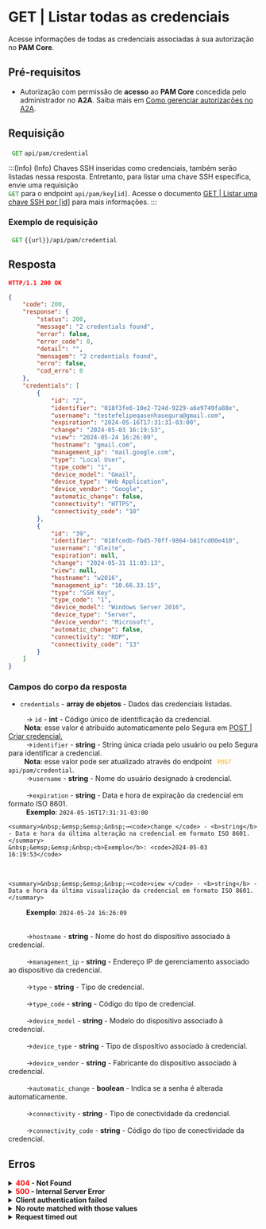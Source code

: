 # GET | Listar todas as credenciais

Acesse informações de todas as credenciais associadas à sua autorização no **PAM Core**.

## Pré-requisitos

* Autorização com permissão de **acesso** ao **PAM Core** concedida pelo administrador no **A2A**.
Saiba mais em [Como gerenciar autorizações no A2A](/v4/docs/pt/how-to-manage-authorizations-in-a2a).


## Requisição


 <code><span style="color:green"> GET</code></span> `api/pam/credential`

:::(Info) (Info)
Chaves SSH inseridas como credenciais, também serão listadas nessa resposta. Entretanto, para listar uma chave SSH específica, envie uma requisição <code><span style="color:green"> GET</code></span> para o endpoint  `api/pam/key[id]`. Acesse o documento [GET | Listar uma chave SSH por [id]](/v4/docs/pt/api-get-list-an-ssh-key) para mais informações. 
:::

### Exemplo de requisição
<code><span style="color:green"> GET</code></span> `{{url}}/api/pam/credential`

## Resposta 

```json 
HTTP/1.1 200 OK
```

``` json
{
    "code": 200,
    "response": {
        "status": 200,
        "message": "2 credentials found",
        "error": false,
        "error_code": 0,
        "detail": "",
        "mensagem": "2 credentials found",
        "erro": false,
        "cod_erro": 0
    },
    "credentials": [
        {
            "id": "2",
            "identifier": "018f3fe6-10e2-724d-9229-a6e9749fa88e",
            "username": "testefelipeqasenhasegura@gmail.com",
            "expiration": "2024-05-16T17:31:31-03:00",
            "change": "2024-05-03 16:19:53",
            "view": "2024-05-24 16:26:09",
            "hostname": "gmail.com",
            "management_ip": "mail.google.com",
            "type": "Local User",
            "type_code": "1",
            "device_model": "Gmail",
            "device_type": "Web Application",
            "device_vendor": "Google",
            "automatic_change": false,
            "connectivity": "HTTPS",
            "connectivity_code": "10"
        },
        {
            "id": "39",
            "identifier": "018fcedb-fbd5-70ff-9864-b81fcd00e410",
            "username": "dleite",
            "expiration": null,
            "change": "2024-05-31 11:03:13",
            "view": null,
            "hostname": "w2016",
            "management_ip": "10.66.33.15",
            "type": "SSH Key",
            "type_code": "1",
            "device_model": "Windows Server 2016",
            "device_type": "Server",
            "device_vendor": "Microsoft",
            "automatic_change": false,
            "connectivity": "RDP",
            "connectivity_code": "13"
        }
    ]
}

```

### Campos do corpo da resposta


* <summary><code>credentials</code> - <b>array de objetos</b> - Dados das credenciais listadas.</summary>

<summary>&nbsp;&emsp;&emsp;&nbsp;→ <code>id</code> - <b><b>int</b></b> - Código único de identificação da credencial.</summary>
&nbsp;&emsp;&emsp;<b>Nota</b>: esse valor é atribuído automaticamente pelo Segura em <a href="/v4/docs/pt/api-post-create-credential">POST | Criar credencial.</a>

<br>
<summary>&nbsp;&emsp;&emsp;&nbsp;→<code>identifier</code> - <b><b>string</b></b> - String única criada pelo usuário ou pelo Segura para identificar a credencial.<summary>
&nbsp;&emsp;&emsp;<b>Nota</b>: esse valor pode ser atualizado através do endpoint <code><span style="color:orange"> POST</code></span> <code>api/pam/credential</code>.
   
<br>
<summary>&nbsp;&emsp;&emsp;&nbsp;→<code>username</code> - <b><b>string</b></b> - Nome do usuário designado à credencial.</summary>

<br>
<summary>&nbsp;&emsp;&emsp;&nbsp;→<code>expiration</code> - <b>string</b> - Data e hora de expiração da credencial em formato ISO 8601.</summary>
    &nbsp;&emsp;&emsp;&nbsp;<b>Exemplo</b>: <code>2024-05-16T17:31:31-03:00</code>

<br>


    <summary>&nbsp;&emsp;&emsp;&nbsp;→<code>change </code> - <b>string</b> - Data e hora da última alteração na credencial em formato ISO 8601.</summary>
    &nbsp;&emsp;&emsp;&nbsp;<b>Exemplo</b>: <code>2024-05-03 16:19:53</code>

<br>

    <summary>&nbsp;&emsp;&emsp;&nbsp;→<code>view </code> - <b>string</b> - Data e hora da última visualização da credencial em formato ISO 8601.</summary>
&nbsp;&emsp;&emsp;&nbsp;<b>Exemplo</b>: <code>2024-05-24 16:26:09</code>

<br>
    
<summary>&nbsp;&emsp;&emsp;&nbsp;→<code>hostname</code> - <b>string</b> - Nome do host do dispositivo associado à credencial.</summary>

    
<br>    
<summary>&nbsp;&emsp;&emsp;&nbsp;→<code>management_ip</code> - <b>string</b> - Endereço IP de gerenciamento associado ao dispositivo da credencial.</summary>


<br>
<summary>&nbsp;&emsp;&emsp;&nbsp;→<code>type</code> - <b>string</b> - Tipo de credencial.</summary> 


<br>
<summary>&nbsp;&emsp;&emsp;&nbsp;→<code>type_code</code> - <b>string</b> - Código do tipo de credencial.</summary>
 

<br>
<summary>&nbsp;&emsp;&emsp;&nbsp;→<code>device_model</code> - <b>string</b> - Modelo do dispositivo associado à credencial.</summary> 

<br>
<summary>&nbsp;&emsp;&emsp;&nbsp;→<code>device_type</code> - <b>string</b> - Tipo de dispositivo associado à credencial.</summary> 

<br>
<summary>&nbsp;&emsp;&emsp;&nbsp;→<code>device_vendor</code> - <b>string</b> - Fabricante do dispositivo associado à credencial.</summary> 

<br>
<summary>&nbsp;&emsp;&emsp;&nbsp;→<code>automatic_change</code> - <b>boolean</b> - Indica se a senha é alterada automaticamente.</summary> 

<br>
<summary>&nbsp;&emsp;&emsp;&nbsp;→<code>connectivity</code> - <b>string</b> - Tipo de conectividade da credencial.</summary>

<br>
<summary>&nbsp;&emsp;&emsp;&nbsp;→<code>connectivity_code</code> - <b>string</b> - Código do tipo de conectividade da credencial.</summary>


## Erros

<details>
    <summary><b><span style="color:red">404</span> - Not Found</b></summary>

***

<p><b>Mensagem: "Resource sub not found"</b>
<p><b>Possível causa</b>: a URL ou o recurso solicitado não está correto.<br>
        
<b>Solução</b>: verifique a URL e envie a requisição novamente.</p>


***

</details>

<details>
 
<summary><b><span style="color:red">500</span> - Internal Server Error</b></summary>

***

<b>Mensagem: "Unexpected error"</b><br>
<p><b>Possível causa</b>: o erro está no servidor Segura.<br>
        
<b>Solução</b>: contate o time de suporte para mais informações.</p>

* * *  
<b>Mensagem: "You are not authorized to access this resource"</b>    
<br><b>Possível causa</b>: você não possui autorização para acessar esse recurso. 
     
<b>Solução</b>: solicite ao administrador que revise sua permissão de acesso aos recursos do <b>PAM Core</b> no <b>A2A</b>.
   
    

* * *
</details>  

<details>
<summary><b>Client authentication failed</b></summary>

*** 
   
<b>Mensagem: "Client authentication failed."</b>
<p><b>Possível causa</b>: falha na autenticação da sua aplicação com o servidor Segura.<br>
        
   <b>Solução</b>: verifique os parâmetros de autenticação como <code>Access Token URL</code>, <code>Client ID</code> e <code>Client secret</code> e solicite um novo token de acesso.</p>

     
* * * 
</details>
    
<details>
    <summary><b>No route matched with those values</b></summary>

***   
    
<b>Mensagem: "No route matched with those values"</b>    
<p><b>Possível causa</b>: ausência do header de autorização na requisição de API.<br>
        
  <b>Solução</b>: solicite um novo token de acesso.</p>

 
* * *
</details>

<details>
    <summary><b> Request timed out</b></summary>

***   
    
<b>Mensagem: "Request timed out"</b>
<p><b>Possível causa</b>: o tempo da requisição se esgotou. <br>
        
<b>Solução</b>: verifique a conectividade entre a origem da requisição e o servidor Segura.</p>
</details> 